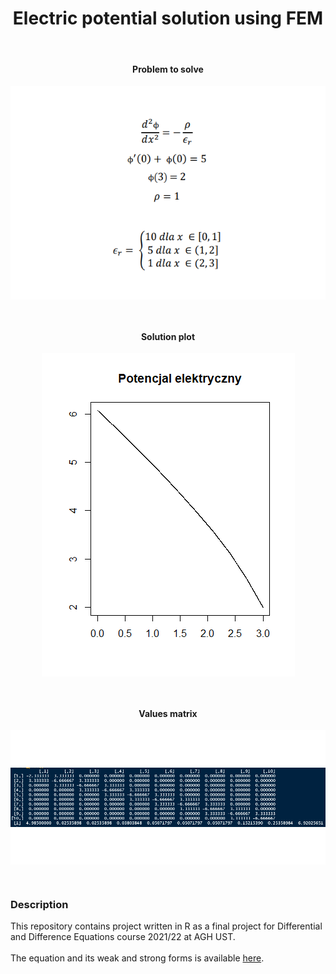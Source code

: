 <h1 align = "center"> Electric potential solution using FEM </h1> 

<br>
<h4 align="center"> Problem to solve </h4>

<p align="center">
    <img align="center" src="https://github.com/mamikula/FEM-electric-potential/blob/master/screens/problem.png">
</p>
<br>

<h4 align="center"> Solution plot </h4>

<p align="center">
    <img align="center" src="https://github.com/mamikula/FEM-electric-potential/blob/master/screens/plot.png">
</p>
<br>
<h4 align="center">Values matrix </h4>

<p align="center">
    <img align="center" src="https://github.com/mamikula/FEM-electric-potential/blob/master/screens/Bez%20nazwy.png">
</p>
<br>

<h3>Description </h3>

This repository contains project written in R as a final project for Differential and Difference Equations course 2021/22 at AGH UST.
<br>
<br>
The equation and its weak and strong forms is available [here](https://github.com/mamikula/FEM-electric-potential/tree/master/pdf).
